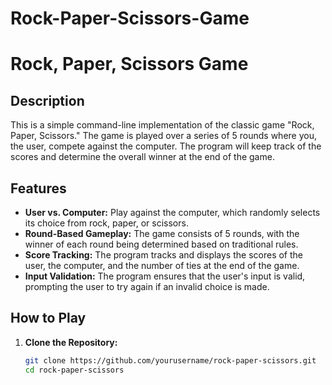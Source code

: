 # Rock-Paper-Scissors-Game


# Rock, Paper, Scissors Game

## Description
This is a simple command-line implementation of the classic game "Rock, Paper, Scissors." The game is played over a series of 5 rounds where you, the user, compete against the computer. The program will keep track of the scores and determine the overall winner at the end of the game.

## Features
- **User vs. Computer:** Play against the computer, which randomly selects its choice from rock, paper, or scissors.
- **Round-Based Gameplay:** The game consists of 5 rounds, with the winner of each round being determined based on traditional rules.
- **Score Tracking:** The program tracks and displays the scores of the user, the computer, and the number of ties at the end of the game.
- **Input Validation:** The program ensures that the user's input is valid, prompting the user to try again if an invalid choice is made.

## How to Play

1. **Clone the Repository:**
   ```bash
   git clone https://github.com/yourusername/rock-paper-scissors.git
   cd rock-paper-scissors
